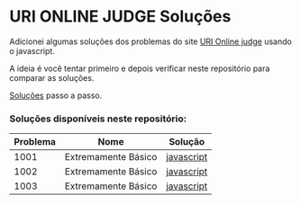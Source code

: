# URI ONLINE JUDGE Soluções

Adicionei algumas soluções dos problemas do site [URI Online judge](https://www.urionlinejudge.com.br/) usando o javascript.

A ideia é você tentar primeiro e depois verificar neste repositório para comparar as soluções.

[Soluções](https://www.youtube.com/watch?v=luBT_3FSwUA&list=PLDgemkIT111CrpGu9s4dICdOJYHGbgAiX&index=1) passo a passo.


### Soluções disponíveis neste repositório:

| Problema  |  Nome  |  Solução  |
| --------- | ------ | --------- |
|  1001 | Extremamente Básico  | [javascript](./iniciantes/1001.js)|
|  1002 | Extremamente Básico  | [javascript](./iniciantes/1002.js)|
|  1003 | Extremamente Básico  | [javascript](./iniciantes/1003.js)|
